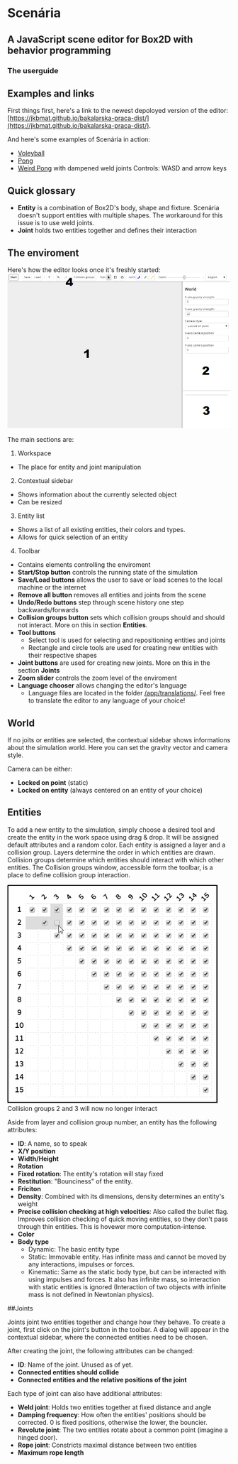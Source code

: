 # Scenária
## A JavaScript scene editor for Box2D with behavior programming
### The userguide

## Examples and links

First things first, here's a link to the newest depoloyed version of the editor: [https://jkbmat.github.io/bakalarska-praca-dist/](https://jkbmat.github.io/bakalarska-praca-dist/).

And here's some examples of Scenária in action:
* [Voleyball](https://jkbmat.github.io/bakalarska-praca-dist/#27fcde37-d8e0-40e2-bfe6-90c88689603c)
* [Pong](https://jkbmat.github.io/bakalarska-praca-dist/#ca279676-b8a2-48a4-b67c-30c1a59af6ed)
* [Weird Pong](https://jkbmat.github.io/bakalarska-praca-dist/#f9935f21-9b56-47e5-9797-f74c6a3afe1e) with dampened weld joints
Controls: WASD and arrow keys

## Quick glossary
* **Entity** is a combination of Box2D's body, shape and fixture. Scenária doesn't support entities with multiple shapes. The workaround for this issue is to use weld joints.
* **Joint** holds two entities together and defines their interaction

## The enviroment

Here's how the editor looks once it's freshly started:
![The enviroment](/readme-files/enviroment.png)

The main sections are:

1. Workspace
  * The place for entity and joint manipulation
2. Contextual sidebar
  * Shows information about the currently selected object
  * Can be resized
3. Entity list
  * Shows a list of all existing entities, their colors and types.
  * Allows for quick selection of an entity
4. Toolbar
  * Contains elements controlling the enviroment
  * **Start/Stop button** controls the running state of the simulation
  * **Save/Load buttons** allows the user to save or load scenes to the local machine or the internet
  * **Remove all button** removes all entities and joints from the scene
  * **Undo/Redo buttons** step through scene history one step backwards/forwards
  * **Collision groups button** sets which collision groups should and should not interact. More on this in section **Entities**.
  * **Tool buttons**
    * Select tool is used for selecting and repositioning entities and joints
    * Rectangle and circle tools are used for creating new entities with their respective shapes
  * **Joint buttons** are used for creating new joints. More on this in the section **Joints**
  * **Zoom slider** controls the zoom level of the enviroment
  * **Language chooser** allows changing the editor's language
    * Language files are located in the folder [/app/translations/](/app/translations/). Feel free to translate the editor to any language of your choice!
    
## World
If no joits or entities are selected, the contextual sidebar shows informations about the simulation world.
Here you can set the gravity vector and camera style.

Camera can be either:
* **Locked on point** (static)
* **Locked on entity** (always centered on an entity of your choice)

## Entities
To add a new entity to the simulation, simply choose a desired tool and create the entity in the work space using drag & drop. It will be assigned default attributes and a random color.
Each entity is assigned a layer and a collision group. Layers determine the order in which entities are drawn. Collision groups determine which entities should interact with which other entities.
The Collision groups window, accessible form the toolbar, is a place to define collision group interaction.

![Collision groups window](/readme-files/collision-groups.png)
Collision groups 2 and 3 will now no longer interact

Aside from layer and collision group number, an entity has the following attributes:
* **ID**: A name, so to speak
* **X/Y position**
* **Width/Height**
* **Rotation**
* **Fixed rotation**: The entity's rotation will stay fixed
* **Restitution**: "Bounciness" of the entity.
* **Friciton**
* **Density**: Combined with its dimensions, density determines an entity's weight
* **Precise collision checking at high velocities**: Also called the bullet flag. Improves collision checking of quick moving entities, so they don't pass through thin entities. This is hovewer more computation-intense.
* **Color**
* **Body type**
  * Dynamic: The basic entity type
  * Static: Immovable entity. Has infinite mass and cannot be moved by any interactions, impulses or forces.
  * Kinematic: Same as the static body type, but can be interacted with using impulses and forces. It also has infinite mass, so interaction with static entities is ignored (Interaction of two objects with infinite mass is not defined in Newtonian physics).

##Joints

Joints joint two entities together and change how they behave. To create a joint, first click on the joint's button in the toolbar. A dialog will appear in the contextual sidebar, where the connected entities need to be chosen.

After creating the joint, the following attributes can be changed:
* **ID**: Name of the joint. Unused as of yet.
* **Connected entities should collide**
* **Connected entities and the relative positions of the joint**

Each type of joint can also have additional attributes:
* **Weld joint**: Holds two entities together at fixed distance and angle
 * **Damping frequency**: How often the entities' positions should be corrected. 0 is fixed positions, otherwise the lower, the bouncier.
* **Revolute joint**: The two entities rotate about a common point (imagine a hinged door).
* **Rope joint**: Constricts maximal distance between two entities
 * **Maximum rope length**

